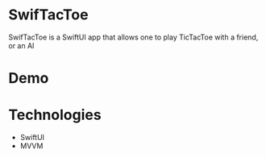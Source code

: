 # SwifTacToe
SwifTacToe is a SwiftUI app that allows one to play TicTacToe with a friend, or an AI 

# Demo


# Technologies
* SwiftUI
* MVVM
